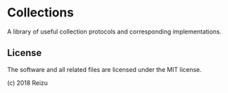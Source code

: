 # Collections

A library of useful collection protocols and corresponding implementations.

## License

The software and all related files are licensed under the MIT license.

(c) 2018 Reizu
